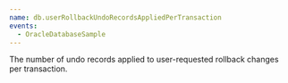 ```yaml
---
name: db.userRollbackUndoRecordsAppliedPerTransaction
events:
  - OracleDatabaseSample
---
```


The number of undo records applied to user-requested rollback changes per transaction.